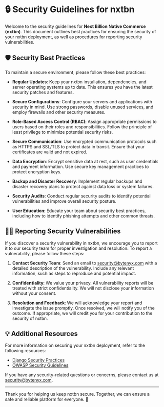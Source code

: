 # 🔒 Security Guidelines for nxtbn

Welcome to the security guidelines for **Next Billion Native Commerce (nxtbn)**. This document outlines best practices for ensuring the security of your nxtbn deployment, as well as procedures for reporting security vulnerabilities.

## 🛡️ Security Best Practices
To maintain a secure environment, please follow these best practices:

- **Regular Updates**: Keep your nxtbn installation, dependencies, and server operating systems up to date. This ensures you have the latest security patches and features.

- **Secure Configurations**: Configure your servers and applications with security in mind. Use strong passwords, disable unused services, and employ firewalls and other security measures.

- **Role-Based Access Control (RBAC)**: Assign appropriate permissions to users based on their roles and responsibilities. Follow the principle of least privilege to minimize potential security risks.

- **Secure Communication**: Use encrypted communication protocols such as HTTPS and SSL/TLS to protect data in transit. Ensure that your certificates are valid and not expired.

- **Data Encryption**: Encrypt sensitive data at rest, such as user credentials and payment information. Use secure key management practices to protect encryption keys.

- **Backup and Disaster Recovery**: Implement regular backups and disaster recovery plans to protect against data loss or system failures.

- **Security Audits**: Conduct regular security audits to identify potential vulnerabilities and improve overall security posture.

- **User Education**: Educate your team about security best practices, including how to identify phishing attempts and other common threats.

## 🕵️‍♂️ Reporting Security Vulnerabilities
If you discover a security vulnerability in nxtbn, we encourage you to report it to our security team for proper investigation and resolution. To report a vulnerability, please follow these steps:

1. **Contact Security Team**: Send an email to [security@bytenyx.com](mailto:security@bytenyx.com) with a detailed description of the vulnerability. Include any relevant information, such as steps to reproduce and potential impact.

2. **Confidentiality**: We value your privacy. All vulnerability reports will be treated with strict confidentiality. We will not disclose your information without your consent.

3. **Resolution and Feedback**: We will acknowledge your report and investigate the issue promptly. Once resolved, we will notify you of the outcome. If appropriate, we will credit you for your contribution to the security of nxtbn.

## 💡 Additional Resources
For more information on securing your nxtbn deployment, refer to the following resources:

- [Django Security Practices](https://docs.djangoproject.com/en/stable/topics/security/)
- [OWASP Security Guidelines](https://owasp.org/)

If you have any security-related questions or concerns, please contact us at [security@bytenyx.com](mailto:security@bytenyx.com).

---

Thank you for helping us keep nxtbn secure. Together, we can ensure a safe and reliable platform for everyone. 🔐
